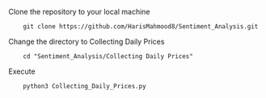 Clone the repository to your local machine

        git clone https://github.com/HarisMahmood8/Sentiment_Analysis.git
        
Change the directory to Collecting Daily Prices

        cd "Sentiment_Analysis/Collecting Daily Prices"

Execute

        python3 Collecting_Daily_Prices.py
